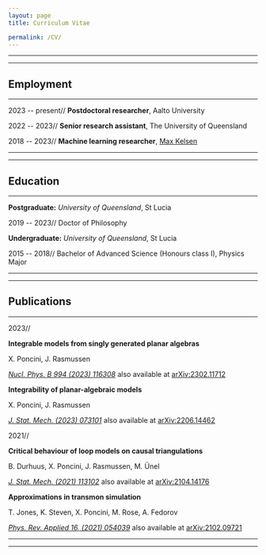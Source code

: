 ```yaml
---
layout: page
title: Curriculum Vitae

permalink: /CV/
---
```


---
---

## Employment

---

2023 -- present// **Postdoctoral researcher**,  Aalto University

2022 -- 2023// **Senior research assistant**, The University of Queensland

2018 -- 2023// **Machine learning researcher**, [Max Kelsen](https://maxkelsen.com/)

---
---

## Education

---

**Postgraduate:** _University of Queensland_, St Lucia

2019 -- 2023// Doctor of Philosophy


**Undergraduate:** _University of Queensland_, St Lucia

2015 -- 2018// Bachelor of Advanced Science (Honours class I), Physics Major

---
---

## Publications

---

2023// 

**Integrable models from singly generated planar algebras**

X. Poncini, J. Rasmussen

[_Nucl. Phys. B 994 (2023) 116308_](https://doi.org/10.1016/j.nuclphysb.2023.116308) also available at [arXiv:2302.11712](https://doi.org/10.48550/arXiv.2302.11712)



**Integrability of planar-algebraic models**

X. Poncini, J. Rasmussen

[_J. Stat. Mech. (2023) 073101_](https://doi.org/10.1088/1742-5468/acdce7) also available at [arXiv:2206.14462](https://doi.org/10.48550/arXiv.2206.14462)


2021// 

**Critical behaviour of loop models on causal triangulations**

B. Durhuus, X. Poncini, J. Rasmussen, M. Ünel

[_J. Stat. Mech. (2021) 113102_](https://doi.org/10.1088/1742-5468/ac2dfa) also available at [arXiv:2104.14176](https://doi.org/10.48550/arXiv.2104.14176)
       

**Approximations in transmon simulation**

T. Jones, K. Steven, X. Poncini, M. Rose, A. Fedorov

[_Phys. Rev. Applied 16, (2021) 054039_](https://doi.org/10.1103/PhysRevApplied.16.054039) also available at [arXiv:2102.09721](https://doi.org/10.48550/arXiv.2102.09721)


---
---
